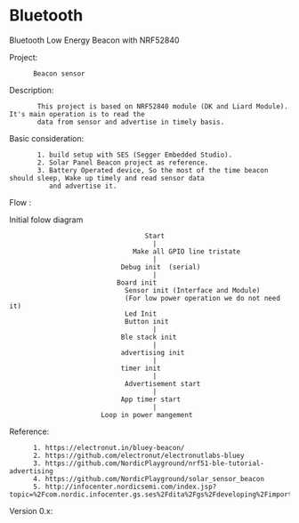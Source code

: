 # Bluetooth

Bluetooth Low Energy Beacon with NRF52840

Project:
          
          Beacon sensor 
          
Description:

           This project is based on NRF52840 module (DK and Liard Module). It's main operation is to read the 
           data from sensor and advertise in timely basis.
           
Basic consideration:

           1. build setup with SES (Segger Embedded Studio).
           2. Solar Panel Beacon project as reference.
           3. Battery Operated device, So the most of the time beacon should sleep, Wake up timely and read sensor data
              and advertise it.
Flow :

Initial folow diagram

                                      Start
                                        |
                                   Make all GPIO line tristate
                                        |
                                Debug init  (serial)
                                        |
                               Board init
                                 Sensor init (Interface and Module) 
                                 (For low power operation we do not need it)
                                 Led Init
                                 Button init
                                        |
                                Ble stack init
                                        |
                                advertising init
                                        |
                                timer init
                                        |
                                 Advertisement start
                                        |
                                App timer start
                                        |
                           Loop in power mangement
                                        
                               

Reference:
  
          1. https://electronut.in/bluey-beacon/
          2. https://github.com/electronut/electronutlabs-bluey
          3. https://github.com/NordicPlayground/nrf51-ble-tutorial-advertising
          4. https://github.com/NordicPlayground/solar_sensor_beacon
          5. http://infocenter.nordicsemi.com/index.jsp?topic=%2Fcom.nordic.infocenter.gs.ses%2Fdita%2Fgs%2Fdeveloping%2Fimport_ses.html

Version 0.x:

     
